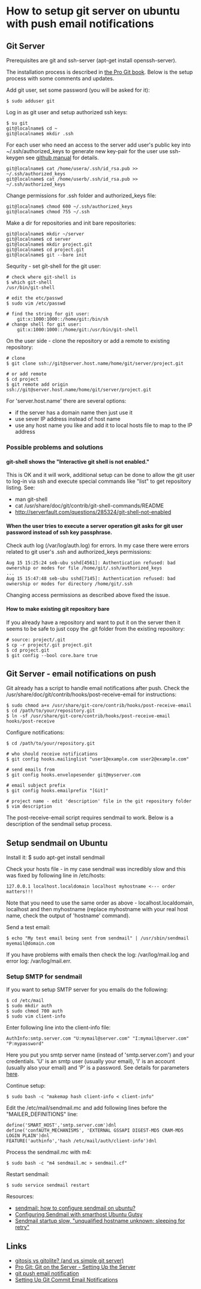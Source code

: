 How to setup git server on ubuntu with push email notifications
============================================

Git Server
--------------------------------------------
Prerequisites are git and ssh-server (apt-get install openssh-server).

The installation process is described in [the Pro Git book](http://git-scm.com/book/en/Git-on-the-Server-Setting-Up-the-Server).
Below is the setup process with some comments and updates.

Add git user, set some password (you will be asked for it):

    $ sudo adduser git

Log in as git user and setup authorized ssh keys:

    $ su git
    git@localname$ cd ~
    git@localname$ mkdir .ssh

For each user who need an access to the server add user's public key into ~/.ssh/authorized_keys
to generate new key-pair for the user use ssh-keygen see [github manual](https://help.github.com/articles/generating-ssh-keys) for details.

    git@localname$ cat /home/usera/.ssh/id_rsa.pub >> ~/.ssh/authorized_keys
    git@localname$ cat /home/userb/.ssh/id_rsa.pub >> ~/.ssh/authorized_keys

Change permissions for .ssh folder and authorized_keys file:

    git@localname$ chmod 600 ~/.ssh/authorized_keys
    git@localname$ chmod 755 ~/.ssh

Make a dir for repositories and init bare repositories:

    git@localname$ mkdir ~/server
    git@localname$ cd server
    git@localname$ mkdir project.git
    git@localname$ cd project.git
    git@localname$ git --bare init

Sequrity - set git-shell for the git user:

    # check where git-shell is
    $ which git-shell
    /usr/bin/git-shell

    # edit the etc/passwd
    $ sudo vim /etc/passwd

    # find the string for git user:
        git:x:1000:1000::/home/git:/bin/sh
    # change shell for git user:
        git:x:1000:1000::/home/git:/usr/bin/git-shell

On the user side - clone the repository or add a remote to existing repository:

    # clone
    $ git clone ssh://git@server.host.name/home/git/server/project.git

    # or add remote
    $ cd project
    $ git remote add origin ssh://git@server.host.name/home/git/server/project.git

For 'server.host.name' there are several options:
* if the server has a domain name then just use it
* use sever IP address instead of host name
* use any host name you like and add it to local hosts file to map to the IP address

### Possible problems and solutions

#### git-shell shows the "Interactive git shell is not enabled."

This is OK and it will work, additional setup can be done to allow the git user to log-in via ssh
and execute special commands like "list" to get repository listing.
See:
* man git-shell
* cat /usr/share/doc/git/contrib/git-shell-commands/README
* http://serverfault.com/questions/285324/git-shell-not-enabled

#### When the user tries to execute a server operation git asks for git user password instead of ssh key passphrase.

Check auth log (/var/log/auth.log) for errors.
In my case there were errors related to git user's .ssh and authorized_keys permissions:

    Aug 15 15:25:24 seb-ubu sshd[4561]: Authentication refused: bad ownership or modes for file /home/git/.ssh/authorized_keys
    ...
    Aug 15 15:47:48 seb-ubu sshd[7145]: Authentication refused: bad ownership or modes for directory /home/git/.ssh

Changing access permissions as described above fixed the issue.

#### How to make existing git repository bare

If you already have a repository and want to put it on the server then it seems to be safe to just
copy the .git folder from the existing repository:

    # source: project/.git
    $ cp -r project/.git project.git
    $ cd project.git
    $ git config --bool core.bare true

Git Server - email notifications on push
--------------------------------------------

Git already has a script to handle email notifications after push.
Check the /usr/share/doc/git/contrib/hooks/post-receive-email for instructions:

    $ sudo chmod a+x /usr/share/git-core/contrib/hooks/post-receive-email
    $ cd /path/to/your/repository.git
    $ ln -sf /usr/share/git-core/contrib/hooks/post-receive-email hooks/post-receive

Configure notifications:

    $ cd /path/to/your/repository.git

    # who should receive notifications
    $ git config hooks.mailinglist "user1@example.com user2@example.com"

    # send emails from
    $ git config hooks.envelopesender git@myserver.com

    # email subject prefix
    $ git config hooks.emailprefix "[Git]"

    # project name - edit 'description' file in the git repository folder
    $ vim description

The post-receive-email script requires sendmail to work.
Below is a description of the sendmail setup process.

Setup sendmail on Ubuntu
--------------------------------------------

Install it:
    $ sudo apt-get install sendmail

Check your hosts file - in my case sendmail was incredibly slow and this was fixed by following
line in /etc/hosts:

    127.0.0.1 localhost.localdomain localhost myhostname <--- order matters!!!

Note that you need to use the same order as above - localhost.localdomain, localhost and then
myhostname (replace myhostname with your real host name, check the output of 'hostname' command).

Send a test email:

    $ echo "My test email being sent from sendmail" | /usr/sbin/sendmail myemail@domain.com

If you have problems with emails then check the log: /var/log/mail.log and error log: /var/log/mail.err.

### Setup SMTP for sendmail

If you want to setup SMTP server for you emails do the following:

    $ cd /etc/mail
    $ sudo mkdir auth
    $ sudo chmod 700 auth
    $ sudo vim client-info

Enter following line into the client-info file:

    AuthInfo:smtp.server.com "U:mymail@server.com" "I:mymail@server.com" "P:mypassword"

Here you put you smtp server name (instead of 'smtp.server.com') and your credentials.
'U' is an smtp user (usually your email), 'I' is an account (usually also your email) and 'P' is a password.
See details for parameters [here](http://www.scalix.com/wiki/index.php?title=Configuring_Sendmail_with_smarthost_Ubuntu_Gutsy).

Continue setup:

    $ sudo bash -c "makemap hash client-info < client-info"

Edit the /etc/mail/sendmail.mc and add following lines before the "MAILER_DEFINITIONS" line:

    define('SMART_HOST','smtp.server.com')dnl
    define('confAUTH_MECHANISMS', 'EXTERNAL GSSAPI DIGEST-MD5 CRAM-MD5 LOGIN PLAIN')dnl
    FEATURE('authinfo','hash /etc/mail/auth/client-info')dnl

Process the sendmail.mc with m4:

    $ sudo bash -c "m4 sendmail.mc > sendmail.cf"

Restart sendmail:

    $ sudo service sendmail restart

Resources:

* [sendmail: how to configure sendmail on ubuntu?](http://stackoverflow.com/questions/10359437/sendmail-how-to-configure-sendmail-on-ubuntu)
* [Configuring Sendmail with smarthost Ubuntu Gutsy](http://www.scalix.com/wiki/index.php?title=Configuring_Sendmail_with_smarthost_Ubuntu_Gutsy)
* [Sendmail startup slow, "unqualified hostname unknown; sleeping for retry"](http://forums.fedoraforum.org/archive/index.php/t-85365.html)

Links
--------------------------------------------
* [gitosis vs gitolite? (and vs simple git server)](http://stackoverflow.com/questions/10888300/gitosis-vs-gitolite)
* [Pro Git: Git on the Server - Setting Up the Server](http://git-scm.com/book/en/Git-on-the-Server-Setting-Up-the-Server)
* [git push email notification](http://stackoverflow.com/questions/552360/git-push-email-notification)
* [Setting Up Git Commit Email Notifications](http://www.fclose.com/tutorial/1473/setting-up-git-commit-email-notification/)

